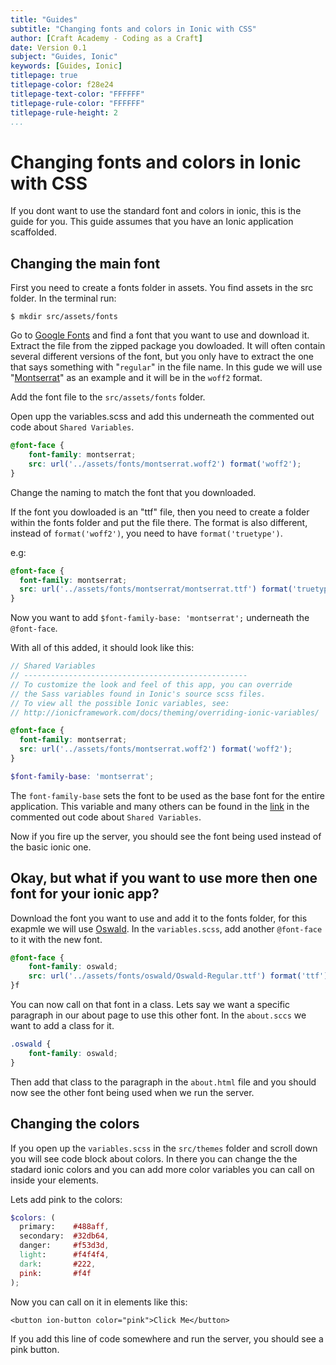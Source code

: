 ```yaml
---
title: "Guides"
subtitle: "Changing fonts and colors in Ionic with CSS"
author: [Craft Academy - Coding as a Craft]
date: Version 0.1
subject: "Guides, Ionic"
keywords: [Guides, Ionic]
titlepage: true
titlepage-color: f28e24
titlepage-text-color: "FFFFFF"
titlepage-rule-color: "FFFFFF"
titlepage-rule-height: 2
...
```


# Changing fonts and colors in Ionic with CSS

If you dont want to use the standard font and colors in ionic, this is the guide for you. This guide assumes that you have an Ionic application scaffolded. 

## Changing the main font

First you need to create a fonts folder in assets. You find assets in the src folder.
In the terminal run:

 `$ mkdir src/assets/fonts`

Go to [Google Fonts](https://fonts.google.com/) and find a font that you want to use and download it. Extract the file from the zipped package you dowloaded. It will often contain several different versions of the font, but you only have to extract the one that says something with "`regular`" in the file name. In this gude we will use "[Montserrat](https://fonts.google.com/specimen/Montserrat)" as an example and it will be in the `woff2` format.

Add the font file to the `src/assets/fonts` folder.

Open upp the variables.scss and add this underneath the commented out code about `Shared Variables`.

```scss
@font-face {
    font-family: montserrat;
    src: url('../assets/fonts/montserrat.woff2') format('woff2');
}
```
Change the naming to match the font that you downloaded. 

If the font you dowloaded is an "ttf" file, then you need to create a folder within the fonts folder and put the file there. The format is also different, instead of `format('woff2')`, you need to have `format('truetype')`. 

e.g:
```scss
@font-face {
  font-family: montserrat;
  src: url('../assets/fonts/montserrat/montserrat.ttf') format('truetype');
}
```  
Now you want to add `$font-family-base: 'montserrat';` underneath the `@font-face`.

With all of this added, it should look like this:
```scss
// Shared Variables
// --------------------------------------------------
// To customize the look and feel of this app, you can override
// the Sass variables found in Ionic's source scss files.
// To view all the possible Ionic variables, see:
// http://ionicframework.com/docs/theming/overriding-ionic-variables/

@font-face {
  font-family: montserrat;
  src: url('../assets/fonts/montserrat.woff2') format('woff2');
}

$font-family-base: 'montserrat';
```

The `font-family-base` sets the font to be used as the base font for the entire application. This variable and many others can be found in the [link](http://ionicframework.com/docs/theming/overriding-ionic-variables/) in the commented out code about `Shared Variables`.

Now if you fire up the server, you should see the font being used instead of the basic ionic one.

## Okay, but what if you want to use more then one font for your ionic app?

Download the font you want to use and add it to the fonts folder, for this exapmle we will use [Oswald](https://fonts.google.com/specimen/Oswald).
In the `variables.scss`, add another `@font-face` to it with the new font. 

```scss
@font-face {
    font-family: oswald;
    src: url('../assets/fonts/oswald/Oswald-Regular.ttf') format('ttf');
}f
```
You can now call on that font in a class. Lets say we want a specific paragraph in our about page to use this other font. In the `about.sccs` we want to add a class for it. 

```scss
.oswald {
    font-family: oswald;
}
```

Then add that class to the paragraph in the `about.html` file and you should now see the other font being used when we run the server. 
## Changing the colors

If you open up the `variables.scss` in the `src/themes` folder and scroll down you will see code block about colors. In there you can change the the stadard ionic colors and you can add more color variables you can call on inside your elements.

Lets add pink to the colors:
```scss
$colors: (
  primary:    #488aff,
  secondary:  #32db64,
  danger:     #f53d3d,
  light:      #f4f4f4,
  dark:       #222,
  pink:       #f4f
);
```
Now you can call on it in elements like this:

`<button ion-button color="pink">Click Me</button>`

If you add this line of code somewhere and run the server, you should see a pink button. 
